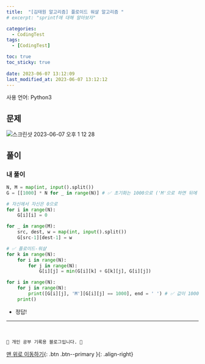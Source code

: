 ```yaml
---
title:  "[김태원 알고리즘] 플로이드 워샬 알고리즘 "
# excerpt: "sprintf에 대해 알아보자"

categories:
  - CodingTest
tags:
  - [CodingTest]

toc: true
toc_sticky: true
 
date: 2023-06-07 13:12:09
last_modified_at: 2023-06-07 13:12:12
---
```


사용 언어: Python3

## 문제
![스크린샷 2023-06-07 오후 1 12 28](https://github.com/minju412/jenkins-test/assets/59405576/e206ad39-b6b4-4559-a217-c4f9d70eec8a)

## 풀이
### 내 풀이
```py
N, M = map(int, input().split())
G = [[1000] * N for _ in range(N)] # ✅ 초기화는 1000으로 ('M'으로 하면 뒤에 계산 복잡해짐)

# 자신에서 자신은 0으로
for i in range(N):
    G[i][i] = 0

for _ in range(M):
    src, dest, w = map(int, input().split())
    G[src-1][dest-1] = w

# ✅ 플로이드-워샬
for k in range(N):
    for i in range(N):
        for j in range(N):
            G[i][j] = min(G[i][k] + G[k][j], G[i][j])

for i in range(N):
    for j in range(N):
        print([G[i][j], 'M'][G[i][j] == 1000], end = ' ') # ✅ 값이 1000 일 경우 'M'으로 출력
    print()
```
- 정답!









***
<br>


    💛 개인 공부 기록용 블로그입니다. 👻

[맨 위로 이동하기](#){: .btn .btn--primary }{: .align-right}